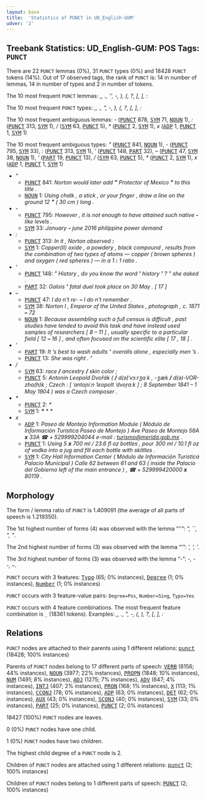 ```yaml
---
layout: base
title:  'Statistics of PUNCT in UD_English-GUM'
udver: '2'
---
```


## Treebank Statistics: UD_English-GUM: POS Tags: `PUNCT`

There are 22 `PUNCT` lemmas (0%), 31 `PUNCT` types (0%) and 18428 `PUNCT` tokens (14%).
Out of 17 observed tags, the rank of `PUNCT` is: 14 in number of lemmas, 14 in number of types and 2 in number of tokens.

The 10 most frequent `PUNCT` lemmas: <em>,, ., '', -, ), (, ?, [, ], :</em>

The 10 most frequent `PUNCT` types:  <em>,, ., ", -, ), (, ?, [, ], :</em>

The 10 most frequent ambiguous lemmas: <em>-</em> (<tt><a href="en_gum-pos-PUNCT.html">PUNCT</a></tt> 878, <tt><a href="en_gum-pos-SYM.html">SYM</a></tt> 71, <tt><a href="en_gum-pos-NOUN.html">NOUN</a></tt> 1), <em>:</em> (<tt><a href="en_gum-pos-PUNCT.html">PUNCT</a></tt> 313, <tt><a href="en_gum-pos-SYM.html">SYM</a></tt> 1), <em>/</em> (<tt><a href="en_gum-pos-SYM.html">SYM</a></tt> 63, <tt><a href="en_gum-pos-PUNCT.html">PUNCT</a></tt> 5), <em>*</em> (<tt><a href="en_gum-pos-PUNCT.html">PUNCT</a></tt> 2, <tt><a href="en_gum-pos-SYM.html">SYM</a></tt> 1), <em>x</em> (<tt><a href="en_gum-pos-ADP.html">ADP</a></tt> 1, <tt><a href="en_gum-pos-PUNCT.html">PUNCT</a></tt> 1, <tt><a href="en_gum-pos-SYM.html">SYM</a></tt> 1)

The 10 most frequent ambiguous types:  <em>"</em> (<tt><a href="en_gum-pos-PUNCT.html">PUNCT</a></tt> 841, <tt><a href="en_gum-pos-NOUN.html">NOUN</a></tt> 1), <em>-</em> (<tt><a href="en_gum-pos-PUNCT.html">PUNCT</a></tt> 795, <tt><a href="en_gum-pos-SYM.html">SYM</a></tt> 33), <em>:</em> (<tt><a href="en_gum-pos-PUNCT.html">PUNCT</a></tt> 313, <tt><a href="en_gum-pos-SYM.html">SYM</a></tt> 1), <em>'</em> (<tt><a href="en_gum-pos-PUNCT.html">PUNCT</a></tt> 148, <tt><a href="en_gum-pos-PART.html">PART</a></tt> 32), <em>–</em> (<tt><a href="en_gum-pos-PUNCT.html">PUNCT</a></tt> 47, <tt><a href="en_gum-pos-SYM.html">SYM</a></tt> 38, <tt><a href="en_gum-pos-NOUN.html">NOUN</a></tt> 1), <em>’</em> (<tt><a href="en_gum-pos-PART.html">PART</a></tt> 19, <tt><a href="en_gum-pos-PUNCT.html">PUNCT</a></tt> 13), <em>/</em> (<tt><a href="en_gum-pos-SYM.html">SYM</a></tt> 63, <tt><a href="en_gum-pos-PUNCT.html">PUNCT</a></tt> 5), <em>*</em> (<tt><a href="en_gum-pos-PUNCT.html">PUNCT</a></tt> 2, <tt><a href="en_gum-pos-SYM.html">SYM</a></tt> 1), <em>x</em> (<tt><a href="en_gum-pos-ADP.html">ADP</a></tt> 1, <tt><a href="en_gum-pos-PUNCT.html">PUNCT</a></tt> 1, <tt><a href="en_gum-pos-SYM.html">SYM</a></tt> 1)


* <em>"</em>
  * <tt><a href="en_gum-pos-PUNCT.html">PUNCT</a></tt> 841: <em>Norton would later add <b>"</b> Protector of Mexico <b>"</b> to this title .</em>
  * <tt><a href="en_gum-pos-NOUN.html">NOUN</a></tt> 1: <em>Using chalk , a stick , or your finger , draw a line on the ground 12 <b>"</b> ( 30 cm ) long .</em>
* <em>-</em>
  * <tt><a href="en_gum-pos-PUNCT.html">PUNCT</a></tt> 795: <em>However , it is not enough to have attained such native <b>-</b> like levels .</em>
  * <tt><a href="en_gum-pos-SYM.html">SYM</a></tt> 33: <em>January <b>-</b> june 2016 philippine power demand</em>
* <em>:</em>
  * <tt><a href="en_gum-pos-PUNCT.html">PUNCT</a></tt> 313: <em>In it , Norton observed <b>:</b></em>
  * <tt><a href="en_gum-pos-SYM.html">SYM</a></tt> 1: <em>Copper(II) oxide , a powdery , black compound , results from the combination of two types of atoms — copper ( brown spheres ) and oxygen ( red spheres ) — in a 1 <b>:</b> 1 ratio .</em>
* <em>'</em>
  * <tt><a href="en_gum-pos-PUNCT.html">PUNCT</a></tt> 148: <em>" History , do you know the word <b>'</b> history <b>'</b> ? " she asked .</em>
  * <tt><a href="en_gum-pos-PART.html">PART</a></tt> 32: <em>Galois <b>'</b> fatal duel took place on 30 May . [ 17 ]</em>
* <em>–</em>
  * <tt><a href="en_gum-pos-PUNCT.html">PUNCT</a></tt> 47: <em>I do n't re- <b>–</b> I do n't remember .</em>
  * <tt><a href="en_gum-pos-SYM.html">SYM</a></tt> 38: <em>Norton I , Emperor of the United States , photograph , c. 1871 <b>–</b> 72</em>
  * <tt><a href="en_gum-pos-NOUN.html">NOUN</a></tt> 1: <em>Because assembling such a full census is difficult , past studies have tended to avoid this task and have instead used samples of researchers [ 8 – 11 ] , usually specific to a particular field [ 12 <b>–</b> 16 ] , and often focused on the scientific elite [ 17 , 18 ] .</em>
* <em>’</em>
  * <tt><a href="en_gum-pos-PART.html">PART</a></tt> 19: <em>It ’s best to wash adults <b>’</b> overalls alone , especially men ’s .</em>
  * <tt><a href="en_gum-pos-PUNCT.html">PUNCT</a></tt> 13: <em>She was right . <b>’</b></em>
* <em>/</em>
  * <tt><a href="en_gum-pos-SYM.html">SYM</a></tt> 63: <em>race <b>/</b> ancestry <b>/</b> skin color ;</em>
  * <tt><a href="en_gum-pos-PUNCT.html">PUNCT</a></tt> 5: <em>Antonín Leopold Dvořák ( <b>/</b> d(ə)ˈvɔːrʒɑːk , -ʒæk <b>/</b> d(ə)-VOR-zha(h)k ; Czech : [ ˈantoɲiːn ˈlɛopolt ˈdvor̝aːk ] ; 8 September 1841 – 1 May 1904 ) was a Czech composer .</em>
* <em>*</em>
  * <tt><a href="en_gum-pos-PUNCT.html">PUNCT</a></tt> 2: <em>* <b>*</b> <b>*</b></em>
  * <tt><a href="en_gum-pos-SYM.html">SYM</a></tt> 1: <em><b>*</b> * *</em>
* <em>x</em>
  * <tt><a href="en_gum-pos-ADP.html">ADP</a></tt> 1: <em>Paseo de Montejo Information Module ( Módulo de Información Turística Paseo de Montejo ) Ave Paseo de Montejo 56A <b>x</b> 33A ☎ + 529999204044 e-mail : turismo@merida.gob.mx .</em>
  * <tt><a href="en_gum-pos-PUNCT.html">PUNCT</a></tt> 1: <em>Using 5 <b>x</b> 700 ml / 23.6 fl oz bottles , pour 300 ml / 10.1 fl oz of vodka into a jug and fill each bottle with skittles .</em>
  * <tt><a href="en_gum-pos-SYM.html">SYM</a></tt> 1: <em>City Hall Information Center ( Módulo de Información Turística Palacio Municipal ) Calle 62 between 61 and 63 ( inside the Palacio del Gobierno left of the main entrance ) , ☎ + 529999420000 <b>x</b> 80119 .</em>

## Morphology

The form / lemma ratio of `PUNCT` is 1.409091 (the average of all parts of speech is 1.219350).

The 1st highest number of forms (4) was observed with the lemma “''”: <em>", ``, “, ”</em>.

The 2nd highest number of forms (3) was observed with the lemma “'”: <em>', ‘, ’</em>.

The 3rd highest number of forms (3) was observed with the lemma “-”: <em>-, --, –</em>.

`PUNCT` occurs with 3 features: <tt><a href="en_gum-feat-Typo.html">Typo</a></tt> (65; 0% instances), <tt><a href="en_gum-feat-Degree.html">Degree</a></tt> (1; 0% instances), <tt><a href="en_gum-feat-Number.html">Number</a></tt> (1; 0% instances)

`PUNCT` occurs with 3 feature-value pairs: `Degree=Pos`, `Number=Sing`, `Typo=Yes`

`PUNCT` occurs with 4 feature combinations.
The most frequent feature combination is `_` (18361 tokens).
Examples: <em>,, ., ", -, (, ), ?, [, ], :</em>


## Relations

`PUNCT` nodes are attached to their parents using 1 different relations: <tt><a href="en_gum-dep-punct.html">punct</a></tt> (18428; 100% instances)

Parents of `PUNCT` nodes belong to 17 different parts of speech: <tt><a href="en_gum-pos-VERB.html">VERB</a></tt> (8156; 44% instances), <tt><a href="en_gum-pos-NOUN.html">NOUN</a></tt> (3977; 22% instances), <tt><a href="en_gum-pos-PROPN.html">PROPN</a></tt> (1848; 10% instances), <tt><a href="en_gum-pos-NUM.html">NUM</a></tt> (1491; 8% instances), <tt><a href="en_gum-pos-ADJ.html">ADJ</a></tt> (1275; 7% instances), <tt><a href="en_gum-pos-ADV.html">ADV</a></tt> (647; 4% instances), <tt><a href="en_gum-pos-INTJ.html">INTJ</a></tt> (407; 2% instances), <tt><a href="en_gum-pos-PRON.html">PRON</a></tt> (168; 1% instances), <tt><a href="en_gum-pos-X.html">X</a></tt> (113; 1% instances), <tt><a href="en_gum-pos-CCONJ.html">CCONJ</a></tt> (78; 0% instances), <tt><a href="en_gum-pos-ADP.html">ADP</a></tt> (63; 0% instances), <tt><a href="en_gum-pos-DET.html">DET</a></tt> (62; 0% instances), <tt><a href="en_gum-pos-AUX.html">AUX</a></tt> (43; 0% instances), <tt><a href="en_gum-pos-SCONJ.html">SCONJ</a></tt> (40; 0% instances), <tt><a href="en_gum-pos-SYM.html">SYM</a></tt> (33; 0% instances), <tt><a href="en_gum-pos-PART.html">PART</a></tt> (25; 0% instances), <tt><a href="en_gum-pos-PUNCT.html">PUNCT</a></tt> (2; 0% instances)

18427 (100%) `PUNCT` nodes are leaves.

0 (0%) `PUNCT` nodes have one child.

1 (0%) `PUNCT` nodes have two children.

The highest child degree of a `PUNCT` node is 2.

Children of `PUNCT` nodes are attached using 1 different relations: <tt><a href="en_gum-dep-punct.html">punct</a></tt> (2; 100% instances)

Children of `PUNCT` nodes belong to 1 different parts of speech: <tt><a href="en_gum-pos-PUNCT.html">PUNCT</a></tt> (2; 100% instances)

